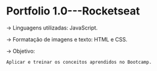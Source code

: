 # Portfolio 1.0---Rocketseat

-> Linguagens utilizadas: JavaScript.

-> Formatação de imagens e texto: HTML e CSS.

-> Objetivo: 

    Aplicar e treinar os conceitos aprendidos no Bootcamp.
